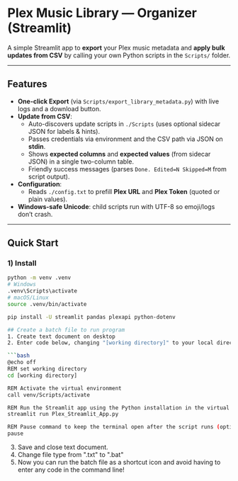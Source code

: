 # Plex Music Library — Organizer (Streamlit)

A simple Streamlit app to **export** your Plex music metadata and **apply bulk updates from CSV** by calling your own Python scripts in the `Scripts/` folder.

---

## Features

- **One-click Export** (via `Scripts/export_library_metadata.py`) with live logs and a download button.
- **Update from CSV**:
  - Auto-discovers update scripts in `./Scripts` (uses optional sidecar JSON for labels & hints).
  - Passes credentials via environment and the CSV path via JSON on **stdin**.
  - Shows **expected columns** and **expected values** (from sidecar JSON) in a single two-column table.
  - Friendly success messages (parses `Done. Edited=N Skipped=M` from script output).
- **Configuration**:
  - Reads `./config.txt` to prefill **Plex URL** and **Plex Token** (quoted or plain values).
- **Windows-safe Unicode**: child scripts run with UTF-8 so emoji/logs don’t crash.

---

## Quick Start

### 1) Install

```bash
python -m venv .venv
# Windows
.venv\Scripts\activate
# macOS/Linux
source .venv/bin/activate

pip install -U streamlit pandas plexapi python-dotenv

## Create a batch file to run program
1. Create text document on desktop
2. Enter code below, changing "[working directory]" to your local directory where the streamlit app is saved. 

```bash
@echo off
REM set working directory
cd [working directory]

REM Activate the virtual environment
call venv/Scripts/activate

REM Run the Streamlit app using the Python installation in the virtual environment
streamlit run Plex_Streamlit_App.py

REM Pause command to keep the terminal open after the script runs (optional)
pause
```
3. Save and close text document.
4. Change file type from ".txt" to ".bat"
5. Now you can run the batch file as a shortcut icon and avoid having to enter any code in the command line!

